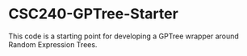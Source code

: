 # CSC240-GPTree-Starter
This code is a starting point for developing a GPTree wrapper around Random Expression Trees.
